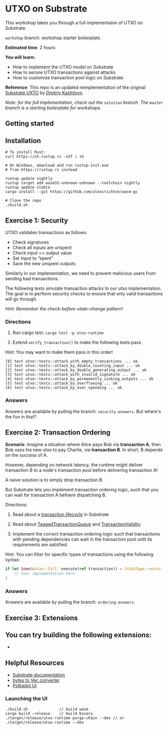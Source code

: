 # UTXO on Substrate

This workshop takes you through a full implementaion of UTXO on Substrate.

`workshop` branch: workshop starter boilerplate.

**Estimated time**: 2 hours

**You will learn:**
- How to implement the UTXO model on Substrate
- How to secure UTXO transactions against attacks
- How to customize transaction pool logic on Substrate

**Reference**: This repo is an updated reimplementation of the original [Substrate UXTO](https://github.com/0x7CFE/substrate-node-template/tree/utxo) by [Dmitriy Kashitsyn](https://github.com/0x7CFE). 

*Note: for the full implementation, check out the `solution` branch. The `master` branch is a starting boilerplate for workshops.*

## Getting started

## Installation
```
# To install Rust:
curl https://sh.rustup.rs -sSf | sh

# On Windows, download and run rustup-init.exe
# from https://rustup.rs instead

rustup update nightly
rustup target add wasm32-unknown-unknown --toolchain nightly
rustup update stable
cargo install --git https://github.com/alexcrichton/wasm-gc

# Clone the repo
./build.sh
```

## Exercise 1: Security
UTXO validates transactions as follows: 
- Check signatures
- Check all inputs are unspent 
- Check input == output value
- Set Input to “spent”
- Save the new unspent outputs

Similarly in our implementation, we need to prevent malicious users from sending bad transactions.

The following tests simulate transaction attacks to our utxo implementation. The goal is to perform security checks to ensure that only valid transactions will go through.

*Hint: Remember the check-before-state-change pattern!*

### Directions
1. Run cargo test: `cargo test -p utxo-runtime`

2. Extend `verify_transaction()` to make the following tests pass. 

Hint: You may want to make them pass in this order!

```
[0] test utxo::tests::attack_with_empty_transactions ... ok
[1] test utxo::tests::attack_by_double_counting_input ... ok
[2] test utxo::tests::attack_by_double_generating_output ... ok
[3] test utxo::tests::attack_with_invalid_signature ... ok
[4] test utxo::tests::attack_by_permanently_sinking_outputs ... ok
[5] test utxo::tests::attack_by_overflowing ... ok
[6] test utxo::tests::attack_by_over_spending ... ok
```

### Answers
Answers are available by pulling the branch: `security-answers`. But where's the fun in that?

## Exercise 2: Transaction Ordering

**Scenario**: Imagine a situation where Alice pays Bob via **transaction A**, then Bob uses his new utxo to pay Charlie, via **transaction B**. In short, B depends on the success of A. 

However, depending on network latency, the runtime might deliver transaction B to a node's transaction pool before delivering transaction A!

A naive solution is to simply drop transaction B.

But Substrate lets you implement transaction ordering logic, such that you can wait for transaction A befoere dispatching B.

Directions: 
1. Read about a [transaction lifecycle](https://docs.substrate.dev/docs/transaction-lifecycle-in-substrate) in Substrate

2. Read about [TaggedTransactionQueue](https://crates.parity.io/substrate_client/runtime_api/trait.TaggedTransactionQueue.html?search=) and [TransactionValidity](https://crates.parity.io/sr_primitives/transaction_validity/enum.TransactionValidity.html)

3. Implement the correct transaction ordering logic such that transactions with pending dependencies can wait in the transaction pool until its requirements are satisfied.

Hint: You can filter for specific types of transactions using the following syntax: 

```rust
if let Some(&utxo::Call::execute(ref transaction)) = IsSubType::<utxo::Module<Runtime>>::is_aux_sub_type(&tx.function) {
    // Your implementation here
}
```


### Answers
Answers are available by pulling the branch: `ordering-answers`.


## Exercise 3: Extensions
You can try building the following extensions:
- 
- 

## Helpful Resources
- [Substrate documentation](http://crates.parity.io)
- [bytes to Vec<u8> converter](https://cryptii.com/pipes/integer-encoder)
- [Polkadot UI](https://polkadot.js.org/)

### Launching the UI
```
./build.sh              // build wasm
cargo build —release    // build binary
./target/release/utxo-runtime purge-chain -—dev // or
./target/release/utxo-runtime —-dev
```